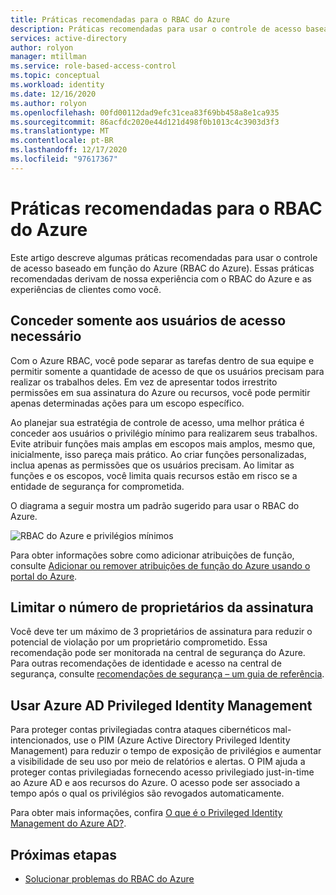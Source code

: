 ```yaml
---
title: Práticas recomendadas para o RBAC do Azure
description: Práticas recomendadas para usar o controle de acesso baseado em função do Azure (RBAC do Azure).
services: active-directory
author: rolyon
manager: mtillman
ms.service: role-based-access-control
ms.topic: conceptual
ms.workload: identity
ms.date: 12/16/2020
ms.author: rolyon
ms.openlocfilehash: 00fd00112dad9efc31cea83f69bb458a8e1ca935
ms.sourcegitcommit: 86acfdc2020e44d121d498f0b1013c4c3903d3f3
ms.translationtype: MT
ms.contentlocale: pt-BR
ms.lasthandoff: 12/17/2020
ms.locfileid: "97617367"
---
```

# <a name="best-practices-for-azure-rbac"></a>Práticas recomendadas para o RBAC do Azure

Este artigo descreve algumas práticas recomendadas para usar o controle de acesso baseado em função do Azure (RBAC do Azure). Essas práticas recomendadas derivam de nossa experiência com o RBAC do Azure e as experiências de clientes como você.

## <a name="only-grant-the-access-users-need"></a>Conceder somente aos usuários de acesso necessário

Com o Azure RBAC, você pode separar as tarefas dentro de sua equipe e permitir somente a quantidade de acesso de que os usuários precisam para realizar os trabalhos deles. Em vez de apresentar todos irrestrito permissões em sua assinatura do Azure ou recursos, você pode permitir apenas determinadas ações para um escopo específico.

Ao planejar sua estratégia de controle de acesso, uma melhor prática é conceder aos usuários o privilégio mínimo para realizarem seus trabalhos. Evite atribuir funções mais amplas em escopos mais amplos, mesmo que, inicialmente, isso pareça mais prático. Ao criar funções personalizadas, inclua apenas as permissões que os usuários precisam. Ao limitar as funções e os escopos, você limita quais recursos estão em risco se a entidade de segurança for comprometida.

O diagrama a seguir mostra um padrão sugerido para usar o RBAC do Azure.

![RBAC do Azure e privilégios mínimos](./media/best-practices/rbac-least-privilege.png)

Para obter informações sobre como adicionar atribuições de função, consulte [Adicionar ou remover atribuições de função do Azure usando o portal do Azure](role-assignments-portal.md).

## <a name="limit-the-number-of-subscription-owners"></a>Limitar o número de proprietários da assinatura

Você deve ter um máximo de 3 proprietários de assinatura para reduzir o potencial de violação por um proprietário comprometido. Essa recomendação pode ser monitorada na central de segurança do Azure. Para outras recomendações de identidade e acesso na central de segurança, consulte [recomendações de segurança – um guia de referência](../security-center/recommendations-reference.md).

## <a name="use-azure-ad-privileged-identity-management"></a>Usar Azure AD Privileged Identity Management

Para proteger contas privilegiadas contra ataques cibernéticos mal-intencionados, use o PIM (Azure Active Directory Privileged Identity Management) para reduzir o tempo de exposição de privilégios e aumentar a visibilidade de seu uso por meio de relatórios e alertas. O PIM ajuda a proteger contas privilegiadas fornecendo acesso privilegiado just-in-time ao Azure AD e aos recursos do Azure. O acesso pode ser associado a tempo após o qual os privilégios são revogados automaticamente. 

Para obter mais informações, confira [O que é o Privileged Identity Management do Azure AD?](../active-directory/privileged-identity-management/pim-configure.md).

## <a name="next-steps"></a>Próximas etapas

- [Solucionar problemas do RBAC do Azure](troubleshooting.md)